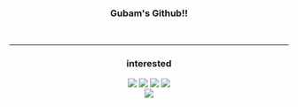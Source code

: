 <div align="center">
  <h3>Gubam's Github!!</h3>
</div>
<br>

----
<div align="center">
  <h3>interested</h3>
  <img src="https://img.shields.io/badge/ROS2-22314E?style=flat-square&logo=ROS&logoColor=white"/>
  <img src="https://img.shields.io/badge/C++-00599C?style=flat-square&logo=Cplusplus&logoColor=white"/>
  <img src="https://img.shields.io/badge/Python-3776AB?style=flat-square&logo=Python&logoColor=white"/>
  <img src="https://img.shields.io/badge/Flutter-02569B?style=flat-square&logo=Flutter&logoColor=white"/>
</div>
<div align="center">
  <img src="https://img.shields.io/badge/pytorch-22314E?style=flat-square&logo=pytorch&logoColor=#EE4C2C"/>
<!--   <img src="https://img.shields.io/badge/C++-00599C?style=flat-square&logo=Cplusplus&logoColor=white"/>
  <img src="https://img.shields.io/badge/Python-3776AB?style=flat-square&logo=Python&logoColor=white"/>
  <img src="https://img.shields.io/badge/Flutter-02569B?style=flat-square&logo=Flutter&logoColor=white"/> -->
</div>
